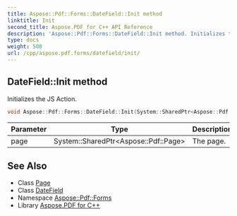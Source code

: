 ```yaml
---
title: Aspose::Pdf::Forms::DateField::Init method
linktitle: Init
second_title: Aspose.PDF for C++ API Reference
description: 'Aspose::Pdf::Forms::DateField::Init method. Initializes the JS Action in C++.'
type: docs
weight: 500
url: /cpp/aspose.pdf.forms/datefield/init/
---
```

## DateField::Init method


Initializes the JS Action.

```cpp
void Aspose::Pdf::Forms::DateField::Init(System::SharedPtr<Aspose::Pdf::Page> page)
```


| Parameter | Type | Description |
| --- | --- | --- |
| page | System::SharedPtr\<Aspose::Pdf::Page\> | The page. |

## See Also

* Class [Page](../../../aspose.pdf/page/)
* Class [DateField](../)
* Namespace [Aspose::Pdf::Forms](../../)
* Library [Aspose.PDF for C++](../../../)
